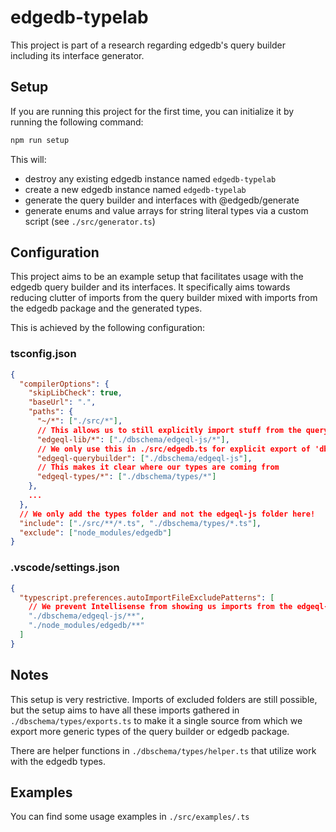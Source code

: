 # edgedb-typelab

This project is part of a research regarding edgedb's query builder including its interface generator.

## Setup

If you are running this project for the first time, you can initialize it by running the following command:

```bash
npm run setup
```

This will:

- destroy any existing edgedb instance named `edgedb-typelab`
- create a new edgedb instance named `edgedb-typelab`
- generate the query builder and interfaces with @edgedb/generate
- generate enums and value arrays for string literal types via a custom script (see `./src/generator.ts`)

## Configuration

This project aims to be an example setup that facilitates usage with the edgedb query builder and its interfaces. It specifically aims towards reducing clutter of imports from the query builder mixed with imports from the edgedb package and the generated types.

This is achieved by the following configuration:

### tsconfig.json

```json
{
  "compilerOptions": {
    "skipLibCheck": true,
    "baseUrl": ".",
    "paths": {
      "~/*": ["./src/*"],
      // This allows us to still explicitly import stuff from the query builder
      "edgeql-lib/*": ["./dbschema/edgeql-js/*"],
      // We only use this in ./src/edgedb.ts for explicit export of 'db'
      "edgeql-querybuilder": ["./dbschema/edgeql-js"],
      // This makes it clear where our types are coming from
      "edgeql-types/*": ["./dbschema/types/*"]
    },
    ...
  },
  // We only add the types folder and not the edgeql-js folder here!
  "include": ["./src/**/*.ts", "./dbschema/types/*.ts"],
  "exclude": ["node_modules/edgedb"]
}
```

### .vscode/settings.json

```json
{
  "typescript.preferences.autoImportFileExcludePatterns": [
    // We prevent Intellisense from showing us imports from the edgeql-js and edgedb packages.
    "./dbschema/edgeql-js/**",
    "./node_modules/edgedb/**"
  ]
}
```

## Notes

This setup is very restrictive. Imports of excluded folders are still possible, but the setup aims to have all these imports gathered in `./dbschema/types/exports.ts` to make it a single source from which we export more generic types of the query builder or edgedb package.

There are helper functions in `./dbschema/types/helper.ts` that utilize work with the edgedb types.

## Examples

You can find some usage examples in `./src/examples/.ts`

